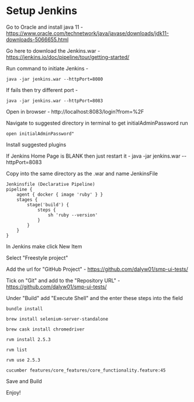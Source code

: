 # Setup Jenkins

Go to Oracle and install java 11 - https://www.oracle.com/technetwork/java/javase/downloads/jdk11-downloads-5066655.html

Go here to download the Jenkins.war - https://jenkins.io/doc/pipeline/tour/getting-started/

Run command to initiate Jenkins -

```
java -jar jenkins.war --httpPort=8080
```

If fails then try different port -

```
java -jar jenkins.war --httpPort=8083
```

Open in browser - http://localhost:8083/login?from=%2F

Navigate to suggested directory in terminal to get initialAdminPassword run

```
open initialAdminPassword"
```

Install suggested plugins

If Jenkins Home Page is BLANK then just restart it - java -jar jenkins.war --httpPort=8083

Copy into the same directory as the .war and name JenkinsFile

```
Jenkinsfile (Declarative Pipeline)
pipeline {
    agent { docker { image 'ruby' } }
    stages {
        stage('build') {
            steps {
                sh 'ruby --version'
            }
        }
    }
}
```

In Jenkins make click New Item

Select "Freestyle project"

Add the url for "GitHub Project" - https://github.com/dalyw01/smp-ui-tests/

Tick on "Git" and add to the "Repository URL" - https://github.com/dalyw01/smp-ui-tests/

Under "Build" add "Execute Shell" and the enter these steps into the field

```
bundle install

brew install selenium-server-standalone

brew cask install chromedriver

rvm install 2.5.3

rvm list

rvm use 2.5.3

cucumber features/core_features/core_functionality.feature:45
```

Save and Build

Enjoy!


